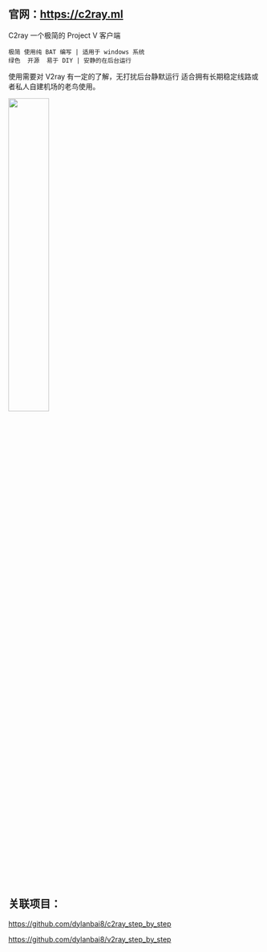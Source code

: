 ## 官网：https://c2ray.ml

C2ray 一个极简的 Project V 客户端

```
极简 使用纯 BAT 编写 | 适用于 windows 系统
绿色  开源  易于 DIY | 安静的在后台运行
```

使用需要对 V2ray 有一定的了解，无打扰后台静默运行 适合拥有长期稳定线路或者私人自建机场的老鸟使用。

<img src="https://raw.githubusercontent.com/dylanbai8/c2ray/master/menu.jpg" width="40%">

## 关联项目：

https://github.com/dylanbai8/c2ray_step_by_step

https://github.com/dylanbai8/v2ray_step_by_step